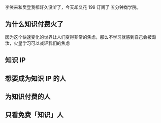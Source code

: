 李笑来和樊登我都好久没听了，今天却又花 199 订阅了 五分钟商学院。

## 为什么知识付费火了

因为这个快速变化的世界让人们变得非常的焦虑，那么不学习就感到自己会被淘汰，火星学习可以减轻我们的焦虑


## 知识 IP

## 想要成为知识 IP 的人
## 为知识付费的人
## 只看免费「知识」人

